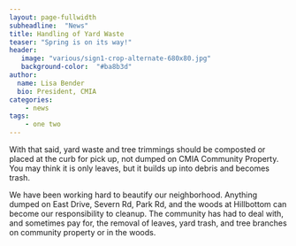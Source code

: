 ```yaml
---
layout: page-fullwidth
subheadline:  "News"
title: Handling of Yard Waste
teaser: "Spring is on its way!"
header:
   image: "various/sign1-crop-alternate-680x80.jpg"
   background-color:  "#ba8b3d"
author:
  name: Lisa Bender
  bio: President, CMIA
categories:
    - news
tags:
    - one two
---
```


With that
 said, yard waste and tree trimmings
should be composted or placed at the
curb for pick up, not dumped on
CMIA Community Property. You
may think it is only leaves, but it
builds up into debris and becomes
trash.

We have been working hard to beautify our neighborhood. Anything
dumped on East Drive, Severn Rd,
Park Rd, and the woods at Hillbottom can become our responsibility to
cleanup.
The community has had to deal with,
and sometimes pay for, the removal
of leaves, yard trash, and tree
branches on community property or
in the woods.

